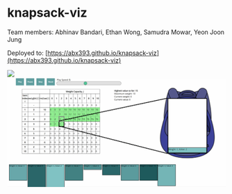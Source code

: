 # knapsack-viz

Team members:
Abhinav Bandari, Ethan Wong, Samudra Mowar, Yeon Joon Jung

Deployed to: [https://abx393.github.io/knapsack-viz](https://abx393.github.io/knapsack-viz)

![](https://www.github.com/abx393/knapsack-viz/static/images/knapsack.PNG)
![](static/images/knapsack_animation.gif)
